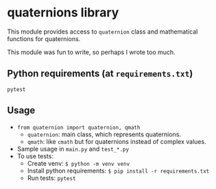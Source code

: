 # quaternions library

This module provides access to `quaternion` class and mathematical functions for quaternions.

This module was fun to write, so perhaps I wrote too much.

## Python requirements (at `requirements.txt`)

```
pytest
```

## Usage

- `from quaternion import quaternion, qmath`
  - `quaternion`: main class, which represents quaternions.
  - `qmath`: like `cmath` but for quaternions instead of complex values.
- Sample usage in `main.py` and `test_*.py`
- To use tests:
  - Create venv: `$ python -m venv venv`
  - Install python requirements: `$ pip install -r requirements.txt`
  - Run tests: `pytest`
